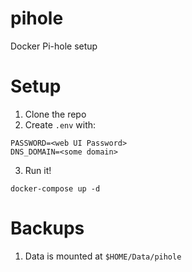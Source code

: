 # pihole
Docker Pi-hole setup

# Setup
1. Clone the repo
2. Create `.env` with:

```
PASSWORD=<web UI Password>
DNS_DOMAIN=<some domain>
```

3. Run it!

```
docker-compose up -d
```

# Backups
1. Data is mounted at `$HOME/Data/pihole`
